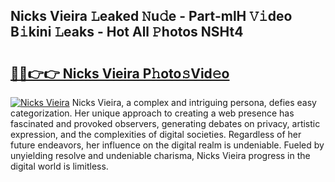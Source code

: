## Nicks Vieira 𝙻eaked 𝙽u𝚍e - Part-mlH 𝚅𝚒deo B𝚒kini 𝙻eaks - Hot All 𝙿hotos NSHt4

# <h2><a href="http://ld455eq.urlbe.top/?page=Nicks+Vieira">🔗🔗👉👉 Nicks Vieira P𝚑oto𝚜Vid𝚎o</a></h2>

[![Nicks Vieira](https://i.imgur.com/eBuTRDB.gif)](http://ld455eq.urlbe.top/?page=Nicks+Vieira)
Nicks Vieira, a complex and intriguing persona, defies easy categorization. Her unique approach to creating a web presence has fascinated and provoked observers, generating debates on privacy, artistic expression, and the complexities of digital societies. Regardless of her future endeavors, her influence on the digital realm is undeniable. Fueled by unyielding resolve and undeniable charisma, Nicks Vieira progress in the digital world is limitless.
